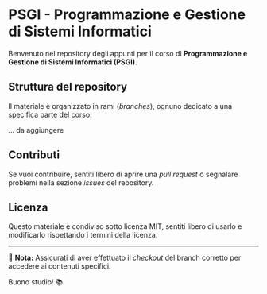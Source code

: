 # PSGI - Programmazione e Gestione di Sistemi Informatici

Benvenuto nel repository degli appunti per il corso di **Programmazione e Gestione di Sistemi Informatici (PSGI)**.

## Struttura del repository
Il materiale è organizzato in rami (*branches*), ognuno dedicato a una specifica parte del corso:

... da aggiungere

## Contributi
Se vuoi contribuire, sentiti libero di aprire una *pull request* o segnalare problemi nella sezione *issues* del repository.

## Licenza
Questo materiale è condiviso sotto licenza MIT, sentiti libero di usarlo e modificarlo rispettando i termini della licenza.

---
📌 **Nota:** Assicurati di aver effettuato il *checkout* del branch corretto per accedere ai contenuti specifici.

Buono studio! 📚
